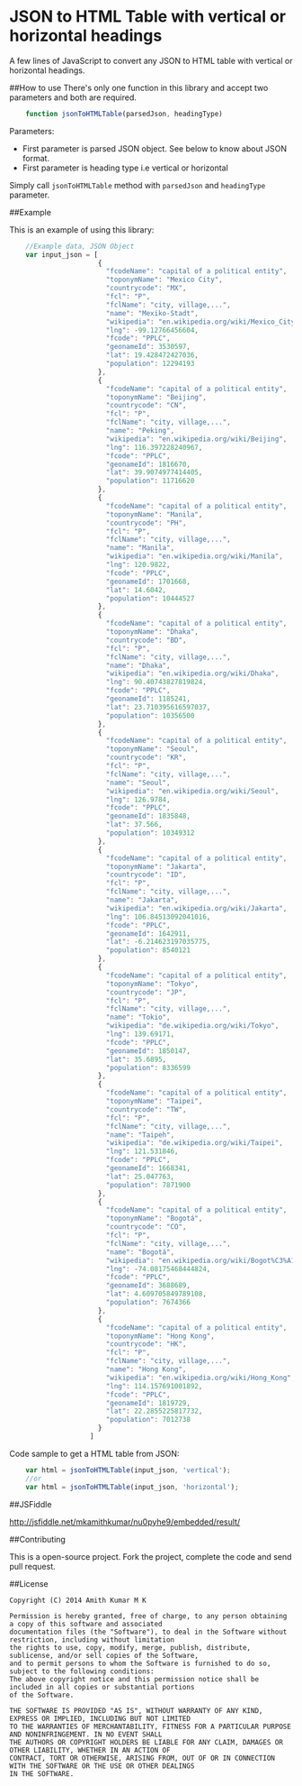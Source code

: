 JSON to HTML Table with vertical or horizontal headings
=======================================================

A few lines of JavaScript to convert any JSON to HTML table with vertical or horizontal headings.


##How to use
There's only one function in this library and accept two parameters and both are required.
    
```javascript
    function jsonToHTMLTable(parsedJson, headingType)
```
Parameters:
 - First parameter is parsed JSON object. See below to know about JSON format.
 - First parameter is heading type i.e vertical or horizontal
 

Simply call `jsonToHTMLTable` method with `parsedJson` and `headingType` parameter.  

##Example

This is an example of using this library:  

```javascript
    //Example data, JSON Object 
    var input_json = [
					  {
						"fcodeName": "capital of a political entity",
						"toponymName": "Mexico City",
						"countrycode": "MX",
						"fcl": "P",
						"fclName": "city, village,...",
						"name": "Mexiko-Stadt",
						"wikipedia": "en.wikipedia.org/wiki/Mexico_City",
						"lng": -99.12766456604,
						"fcode": "PPLC",
						"geonameId": 3530597,
						"lat": 19.428472427036,
						"population": 12294193
					  },
					  {
						"fcodeName": "capital of a political entity",
						"toponymName": "Beijing",
						"countrycode": "CN",
						"fcl": "P",
						"fclName": "city, village,...",
						"name": "Peking",
						"wikipedia": "en.wikipedia.org/wiki/Beijing",
						"lng": 116.397228240967,
						"fcode": "PPLC",
						"geonameId": 1816670,
						"lat": 39.9074977414405,
						"population": 11716620
					  },
					  {
						"fcodeName": "capital of a political entity",
						"toponymName": "Manila",
						"countrycode": "PH",
						"fcl": "P",
						"fclName": "city, village,...",
						"name": "Manila",
						"wikipedia": "en.wikipedia.org/wiki/Manila",
						"lng": 120.9822,
						"fcode": "PPLC",
						"geonameId": 1701668,
						"lat": 14.6042,
						"population": 10444527
					  },
					  {
						"fcodeName": "capital of a political entity",
						"toponymName": "Dhaka",
						"countrycode": "BD",
						"fcl": "P",
						"fclName": "city, village,...",
						"name": "Dhaka",
						"wikipedia": "en.wikipedia.org/wiki/Dhaka",
						"lng": 90.40743827819824,
						"fcode": "PPLC",
						"geonameId": 1185241,
						"lat": 23.710395616597037,
						"population": 10356500
					  },
					  {
						"fcodeName": "capital of a political entity",
						"toponymName": "Seoul",
						"countrycode": "KR",
						"fcl": "P",
						"fclName": "city, village,...",
						"name": "Seoul",
						"wikipedia": "en.wikipedia.org/wiki/Seoul",
						"lng": 126.9784,
						"fcode": "PPLC",
						"geonameId": 1835848,
						"lat": 37.566,
						"population": 10349312
					  },
					  {
						"fcodeName": "capital of a political entity",
						"toponymName": "Jakarta",
						"countrycode": "ID",
						"fcl": "P",
						"fclName": "city, village,...",
						"name": "Jakarta",
						"wikipedia": "en.wikipedia.org/wiki/Jakarta",
						"lng": 106.84513092041016,
						"fcode": "PPLC",
						"geonameId": 1642911,
						"lat": -6.214623197035775,
						"population": 8540121
					  },
					  {
						"fcodeName": "capital of a political entity",
						"toponymName": "Tokyo",
						"countrycode": "JP",
						"fcl": "P",
						"fclName": "city, village,...",
						"name": "Tokio",
						"wikipedia": "de.wikipedia.org/wiki/Tokyo",
						"lng": 139.69171,
						"fcode": "PPLC",
						"geonameId": 1850147,
						"lat": 35.6895,
						"population": 8336599
					  },
					  {
						"fcodeName": "capital of a political entity",
						"toponymName": "Taipei",
						"countrycode": "TW",
						"fcl": "P",
						"fclName": "city, village,...",
						"name": "Taipeh",
						"wikipedia": "de.wikipedia.org/wiki/Taipei",
						"lng": 121.531846,
						"fcode": "PPLC",
						"geonameId": 1668341,
						"lat": 25.047763,
						"population": 7871900
					  },
					  {
						"fcodeName": "capital of a political entity",
						"toponymName": "Bogotá",
						"countrycode": "CO",
						"fcl": "P",
						"fclName": "city, village,...",
						"name": "Bogotá",
						"wikipedia": "en.wikipedia.org/wiki/Bogot%C3%A1",
						"lng": -74.08175468444824,
						"fcode": "PPLC",
						"geonameId": 3688689,
						"lat": 4.609705849789108,
						"population": 7674366
					  },
					  {
						"fcodeName": "capital of a political entity",
						"toponymName": "Hong Kong",
						"countrycode": "HK",
						"fcl": "P",
						"fclName": "city, village,...",
						"name": "Hong Kong",
						"wikipedia": "en.wikipedia.org/wiki/Hong_Kong",
						"lng": 114.157691001892,
						"fcode": "PPLC",
						"geonameId": 1819729,
						"lat": 22.2855225817732,
						"population": 7012738
					  }
					]
```

Code sample to get a HTML table from JSON:

```javascript
    var html = jsonToHTMLTable(input_json, 'vertical');
	//or
	var html = jsonToHTMLTable(input_json, 'horizontal');
```
##JSFiddle

http://jsfiddle.net/mkamithkumar/nu0pyhe9/embedded/result/

##Contributing

This is a open-source project. Fork the project, complete the code and send pull request.

##License

    Copyright (C) 2014 Amith Kumar M K 
    
    Permission is hereby granted, free of charge, to any person obtaining a copy of this software and associated 
    documentation files (the "Software"), to deal in the Software without restriction, including without limitation 
    the rights to use, copy, modify, merge, publish, distribute, sublicense, and/or sell copies of the Software, 
    and to permit persons to whom the Software is furnished to do so, subject to the following conditions:
    The above copyright notice and this permission notice shall be included in all copies or substantial portions 
    of the Software.
    
    THE SOFTWARE IS PROVIDED "AS IS", WITHOUT WARRANTY OF ANY KIND, EXPRESS OR IMPLIED, INCLUDING BUT NOT LIMITED 
    TO THE WARRANTIES OF MERCHANTABILITY, FITNESS FOR A PARTICULAR PURPOSE AND NONINFRINGEMENT. IN NO EVENT SHALL 
    THE AUTHORS OR COPYRIGHT HOLDERS BE LIABLE FOR ANY CLAIM, DAMAGES OR OTHER LIABILITY, WHETHER IN AN ACTION OF 
    CONTRACT, TORT OR OTHERWISE, ARISING FROM, OUT OF OR IN CONNECTION WITH THE SOFTWARE OR THE USE OR OTHER DEALINGS 
    IN THE SOFTWARE.
